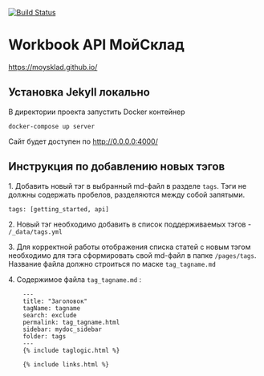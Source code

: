 [![Build Status](https://travis-ci.org/moysklad/workbook-api-doc.svg?branch=master)](https://travis-ci.org/moysklad/workbook-api-doc)

# Workbook API МойСклад
https://moysklad.github.io/

## Установка Jekyll локально
В директории проекта запустить Docker контейнер
```
docker-compose up server
```
Сайт будет доступен по http://0.0.0.0:4000/

## Инструкция по добавлению новых тэгов
1\. Добавить новый тэг в выбранный md-файл в разделе `tags`. Тэги не должны содержать пробелов, разделяются между собой запятыми.
```
tags: [getting_started, api]
```

2\. Новый тэг необходимо добавить в список поддерживаемых тэгов - `/_data/tags.yml`

3\. Для корректной работы отображения списка статей с новым тэгом необходимо для тэга сформировать свой md-файл в папке `/pages/tags`. Название файла должно строиться по маске `tag_tagname.md`

4\. Содержимое файла `tag_tagname.md` :
```
    ---
    title: "Заголовок"
    tagName: tagname
    search: exclude
    permalink: tag_tagname.html
    sidebar: mydoc_sidebar
    folder: tags
    ---
    {% include taglogic.html %}

    {% include links.html %}
```
